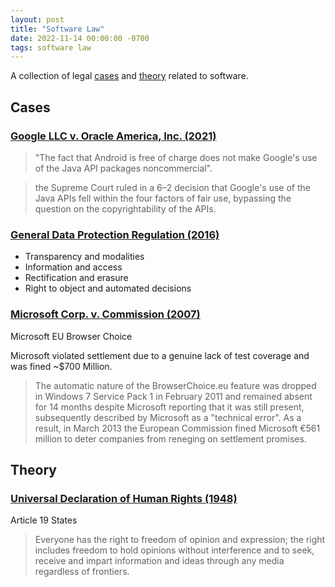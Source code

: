 ```yaml
---
layout: post
title: "Software Law"
date: 2022-11-14 00:00:00 -0700
tags: software law
---
```


A collection of legal [cases](#cases) and [theory](#theory) related to software.


## Cases

### [Google LLC v. Oracle America, Inc. (2021)](https://en.wikipedia.org/wiki/Google_LLC_v._Oracle_America,_Inc.)

> "The fact that Android is free of charge does not make Google's use of the Java API packages noncommercial".

> the Supreme Court ruled in a 6–2 decision that Google's use of the Java APIs fell within the four factors of fair use, bypassing the question on the copyrightability of the APIs.

### [General Data Protection Regulation (2016)](https://en.wikipedia.org/wiki/General_Data_Protection_Regulation)

- Transparency and modalities
- Information and access
- Rectification and erasure
- Right to object and automated decisions

### [Microsoft Corp. v. Commission (2007)](https://en.wikipedia.org/wiki/Microsoft_Corp._v._Commission)

Microsoft EU Browser Choice

Microsoft violated settlement due to a genuine lack of test coverage and was fined ~$700 Million.

> The automatic nature of the BrowserChoice.eu feature was dropped in Windows 7 Service Pack 1 in February 2011 and remained absent for 14 months despite Microsoft reporting that it was still present, subsequently described by Microsoft as a "technical error". As a result, in March 2013 the European Commission fined Microsoft €561 million to deter companies from reneging on settlement promises.


## Theory

### [Universal Declaration of Human Rights (1948)](https://en.wikipedia.org/wiki/Universal_Declaration_of_Human_Rights)

Article 19 States

> Everyone has the right to freedom of opinion and expression; the right includes freedom to hold opinions without interference and to seek, receive and impart information and ideas through any media regardless of frontiers.